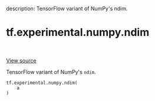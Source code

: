 description: TensorFlow variant of NumPy's ndim.

<div itemscope itemtype="http://developers.google.com/ReferenceObject">
<meta itemprop="name" content="tf.experimental.numpy.ndim" />
<meta itemprop="path" content="Stable" />
</div>

# tf.experimental.numpy.ndim

<!-- Insert buttons and diff -->

<table class="tfo-notebook-buttons tfo-api nocontent" align="left">

</table>

<a target="_blank" class="external" href="/code/stable/tensorflow/python/ops/numpy_ops/np_array_ops.py">View source</a>



TensorFlow variant of NumPy's `ndim`.


<pre class="devsite-click-to-copy prettyprint lang-py tfo-signature-link">
<code>tf.experimental.numpy.ndim(
    a
)
</code></pre>



<!-- Placeholder for "Used in" -->
